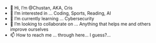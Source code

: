 - 👋 Hi, I’m @Chustan, AKA, Cris
- 👀 I’m interested in ... Coding, Sports, Reading, AI
- 🌱 I’m currently learning ... Cybersecurity
- 💞️ I’m looking to collaborate on ... Anything that helps me and others improve ourselves
- 📫 How to reach me ... through here... I guess?...

<!---
Chustan/Chustan is a ✨ special ✨ repository because its `README.md` (this file) appears on your GitHub profile.
You can click the Preview link to take a look at your changes.
--->
